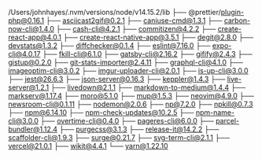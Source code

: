 /Users/johnhayes/.nvm/versions/node/v14.15.2/lib
├── @prettier/plugin-php@0.16.1
├── asciicast2gif@0.2.1
├── caniuse-cmd@1.3.1
├── carbon-now-cli@1.4.0
├── cash-cli@4.2.1
├── commitizen@4.2.2
├── create-react-app@4.0.1
├── create-react-native-app@3.5.1
├── degit@2.8.0
├── devstats@1.3.2
├── diffchecker@0.1.4
├── eslint@7.16.0
├── expo-cli@4.0.17
├── fkill-cli@6.1.0
├── gatsby-cli@2.16.2
├── gifify@2.4.3
├── gistup@0.2.0
├── git-stats-importer@2.4.11
├── graphql-cli@4.1.0
├── imageoptim-cli@3.0.2
├── imgur-uploader-cli@2.0.1
├── is-up-cli@3.0.0
├── jest@26.6.3
├── json-server@0.16.3
├── keppler@1.4.3
├── live-server@1.2.1
├── livedown@2.1.1
├── markdown-to-medium@1.4.4
├── markserv@1.17.4
├── moro@5.1.0
├── mup@1.5.3
├── neovim@4.9.0
├── newsroom-cli@0.1.11
├── nodemon@2.0.6
├── np@7.2.0
├── npkill@0.7.3
├── npm@6.14.10
├── npm-check-updates@10.2.5
├── npm-name-cli@3.0.0
├── overtime-cli@0.4.0
├── pageres-cli@6.0.0
├── parcel-bundler@1.12.4
├── purgecss@3.1.3
├── release-it@14.2.2
├── scaffolder-cli@1.9.3
├── surge@0.21.7
├── svg-term-cli@2.1.1
├── vercel@21.0.1
├── wikit@4.4.1
└── yarn@1.22.10

